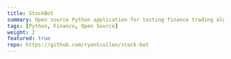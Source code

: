 ```yaml
---
title: StockBot
summary: Open source Python application for testing finance trading algorithms.
tags: [Python, Finance, Open Source]
weight: 2
featured: true
repo: https://github.com/ryantcullen/stock-bot
---
```



